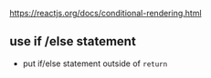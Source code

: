 https://reactjs.org/docs/conditional-rendering.html

## use if /else statement

- put if/else statement outside of ```return```
